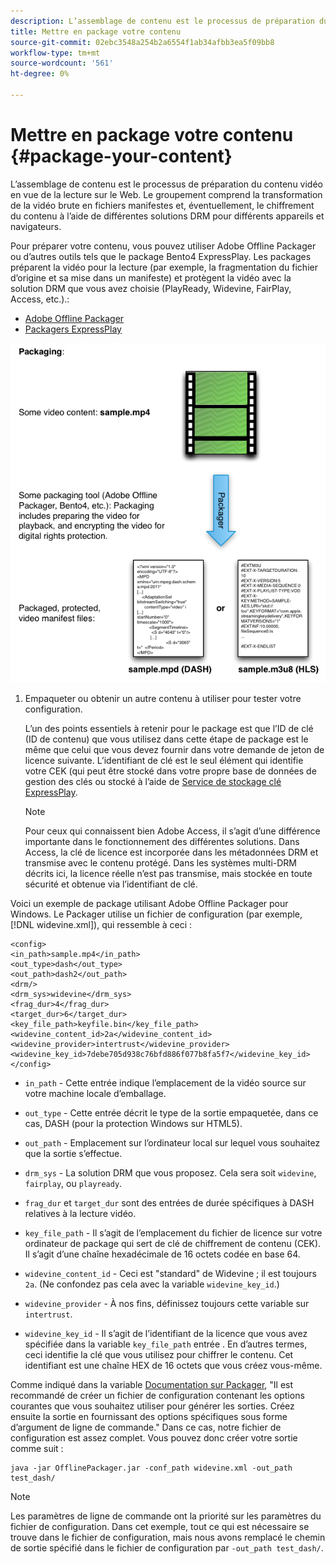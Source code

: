 ```yaml
---
description: L’assemblage de contenu est le processus de préparation du contenu vidéo en vue de la lecture sur le Web. Le groupement comprend la transformation de la vidéo brute en fichiers manifestes et, éventuellement, le chiffrement du contenu à l’aide de différentes solutions DRM pour différents appareils et navigateurs.
title: Mettre en package votre contenu
source-git-commit: 02ebc3548a254b2a6554f1ab34afbb3ea5f09bb8
workflow-type: tm+mt
source-wordcount: '561'
ht-degree: 0%

---
```


# Mettre en package votre contenu {#package-your-content}

L’assemblage de contenu est le processus de préparation du contenu vidéo en vue de la lecture sur le Web. Le groupement comprend la transformation de la vidéo brute en fichiers manifestes et, éventuellement, le chiffrement du contenu à l’aide de différentes solutions DRM pour différents appareils et navigateurs.

Pour préparer votre contenu, vous pouvez utiliser Adobe Offline Packager ou d’autres outils tels que le package Bento4 ExpressPlay. Les packages préparent la vidéo pour la lecture (par exemple, la fragmentation du fichier d’origine et sa mise dans un manifeste) et protègent la vidéo avec la solution DRM que vous avez choisie (PlayReady, Widevine, FairPlay, Access, etc.).:

* [Adobe Offline Packager](https://helpx.adobe.com/content/dam/help/en/primetime/guides/offline_packager_getting_started.pdf)
* [Packagers ExpressPlay](https://www.expressplay.com/developer/packaging-tools/)

<!--<a id="fig_jbn_fw5_xw"></a>-->

![](assets/pkg_lic_play_web.png)

1. Empaqueter ou obtenir un autre contenu à utiliser pour tester votre configuration.

   L’un des points essentiels à retenir pour le package est que l’ID de clé (ID de contenu) que vous utilisez dans cette étape de package est le même que celui que vous devez fournir dans votre demande de jeton de licence suivante. L’identifiant de clé est le seul élément qui identifie votre CEK (qui peut être stocké dans votre propre base de données de gestion des clés ou stocké à l’aide de [Service de stockage clé ExpressPlay](https://www.expressplay.com/developer/key-storage/).

   >[!NOTE]
   >
   >Pour ceux qui connaissent bien Adobe Access, il s’agit d’une différence importante dans le fonctionnement des différentes solutions. Dans Access, la clé de licence est incorporée dans les métadonnées DRM et transmise avec le contenu protégé. Dans les systèmes multi-DRM décrits ici, la licence réelle n’est pas transmise, mais stockée en toute sécurité et obtenue via l’identifiant de clé.

<!--<a id="example_52AF76B730174B79B6088280FCDF126D"></a>-->

Voici un exemple de package utilisant Adobe Offline Packager pour Windows. Le Packager utilise un fichier de configuration (par exemple, [!DNL widevine.xml]), qui ressemble à ceci :

```
<config> 
<in_path>sample.mp4</in_path> 
<out_type>dash</out_type> 
<out_path>dash2</out_path> 
<drm/> 
<drm_sys>widevine</drm_sys> 
<frag_dur>4</frag_dur> 
<target_dur>6</target_dur> 
<key_file_path>keyfile.bin</key_file_path> 
<widevine_content_id>2a</widevine_content_id> 
<widevine_provider>intertrust</widevine_provider> 
<widevine_key_id>7debe705d938c76bfd886f077b8fa5f7</widevine_key_id> 
</config>
```

* `in_path` - Cette entrée indique l’emplacement de la vidéo source sur votre machine locale d’emballage.
* `out_type` - Cette entrée décrit le type de la sortie empaquetée, dans ce cas, DASH (pour la protection Windows sur HTML5).
* `out_path` - Emplacement sur l’ordinateur local sur lequel vous souhaitez que la sortie s’effectue.
* `drm_sys` - La solution DRM que vous proposez. Cela sera soit `widevine`, `fairplay`, ou `playready`.

* `frag_dur` et `target_dur` sont des entrées de durée spécifiques à DASH relatives à la lecture vidéo.

* `key_file_path` - Il s’agit de l’emplacement du fichier de licence sur votre ordinateur de package qui sert de clé de chiffrement de contenu (CEK). Il s’agit d’une chaîne hexadécimale de 16 octets codée en base 64.
* `widevine_content_id` - Ceci est &quot;standard&quot; de Widevine ; il est toujours `2a`. (Ne confondez pas cela avec la variable `widevine_key_id`.)

* `widevine_provider` - À nos fins, définissez toujours cette variable sur `intertrust`.

* `widevine_key_id` - Il s’agit de l’identifiant de la licence que vous avez spécifiée dans la variable `key_file_path` entrée . En d’autres termes, ceci identifie la clé que vous utilisez pour chiffrer le contenu. Cet identifiant est une chaîne HEX de 16 octets que vous créez vous-même.

Comme indiqué dans la variable [Documentation sur Packager](https://helpx.adobe.com/content/dam/help/en/primetime/guides/offline_packager_getting_started.pdf), &quot;Il est recommandé de créer un fichier de configuration contenant les options courantes que vous souhaitez utiliser pour générer les sorties. Créez ensuite la sortie en fournissant des options spécifiques sous forme d’argument de ligne de commande.&quot; Dans ce cas, notre fichier de configuration est assez complet. Vous pouvez donc créer votre sortie comme suit :

```
java -jar OfflinePackager.jar -conf_path widevine.xml -out_path test_dash/ 
```

>[!NOTE]
>
>Les paramètres de ligne de commande ont la priorité sur les paramètres du fichier de configuration. Dans cet exemple, tout ce qui est nécessaire se trouve dans le fichier de configuration, mais nous avons remplacé le chemin de sortie spécifié dans le fichier de configuration par `-out_path test_dash/`.
